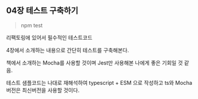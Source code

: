 ## 04장 테스트 구축하기

> npm test

리팩토링에 있어서 필수적인 테스트코드

4장에서 소개하는 내용으로 간단히 테스트를 구축해본다.

책에서 소개하는 Mocha를 사용할 것이며 Jest만 사용해본 나에게 좋은 기회일 것 같음.

테스트 샘플코드는 나대로 재해석하여 typescript + ESM 으로 작성하고 ts와 Mocha 버전은 최신버전을 사용할 것이다.
